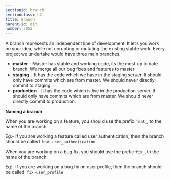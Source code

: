 ```yaml
---
sectionid: branch
sectionclass: h2
title: Branch
parent-id: git
number: 3055
---
```


A branch represents an independent line of development. It lets you work on your idea, while not corupting or mutating the existing
stable work. Every project we undertake would have three main branches. 

* **master** - Master has stable and working code, its the most up to date branch. We merge all our bug fixes and features to master
* **staging** - It has the code which we have in the staging server. It should only have commits which are from master. We should never directly commit to staging.
* **production** - It has the code which is live in the production server. It should only have commits which are from master. We should never directly commit to production.


**Naming a branch**

When you are working on a feature, you should use the prefix `feat_`, to the name of the branch.

Eg:- If you are working a feature called user authentication, then the branch should be called `feat-user_authentication`.


When you are working on a bug fix, you should use the prefic `fix_`, to the name of the branch.

Eg:- If you are working on a bug fix on user profile, then the branch should be called: `fix-user_profile`